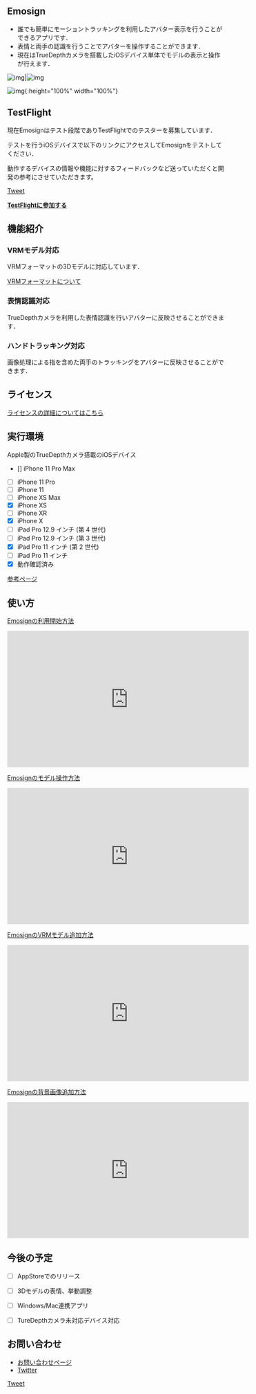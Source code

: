 ## Emosign
- 誰でも簡単にモーショントラッキングを利用したアバター表示を行うことができるアプリです．
- 表情と両手の認識を行うことでアバターを操作することができます．
- 現在はTrueDepthカメラを搭載したiOSデバイス単体でモデルの表示と操作が行えます．

![img](Image/IMG_0351.PNG)|![img](Image/IMG_0352.PNG)

![img](Image/Capture20200525115445.png){:height="100%" width="100%"}


## TestFlight
現在Emosignはテスト段階でありTestFlightでのテスターを募集しています．

テストを行うiOSデバイスで以下のリンクにアクセスしてEmosignをテストしてください．

動作するデバイスの情報や機能に対するフィードバックなど送っていただくと開発の参考にさせていただきます。

<a href="https://twitter.com/share?ref_src=twsrc%5Etfw&hashtags=Emosign" class="twitter-share-button" data-show-count="false">Tweet</a><script async src="https://platform.twitter.com/widgets.js" charset="utf-8"></script>

**[TestFlightに参加する](https://testflight.apple.com/join/bgS7F2Vq)**


## 機能紹介
### VRMモデル対応
VRMフォーマットの3Dモデルに対応しています．

[VRMフォーマットについて](https://vrm.dev/)

### 表情認識対応
TrueDepthカメラを利用した表情認識を行いアバターに反映させることができます．

### ハンドトラッキング対応
画像処理による指を含めた両手のトラッキングをアバターに反映させることができます．


## ライセンス
[ライセンスの詳細についてはこちら](https://akihiro0105.github.io/EmosignLicensePage/)


## 実行環境
Apple製のTrueDepthカメラ搭載のiOSデバイス
- [] iPhone 11 Pro Max
- [ ] iPhone 11 Pro
- [ ] iPhone 11
- [ ] iPhone XS Max
- [x] iPhone XS
- [ ] iPhone XR
- [x] iPhone X
- [ ] iPad Pro 12.9 インチ (第 4 世代)
- [ ] iPad Pro 12.9 インチ (第 3 世代)
- [x] iPad Pro 11 インチ (第 2 世代)
- [ ] iPad Pro 11 インチ
- [x] 動作確認済み

[参考ページ](https://support.apple.com/ja-jp/HT209183)


## 使い方
[Emosignの利用開始方法](https://youtu.be/HYjYt9sq6Bs)

<iframe width="560" height="315" src="https://www.youtube.com/embed/HYjYt9sq6Bs" frameborder="0" allow="accelerometer; autoplay; encrypted-media; gyroscope; picture-in-picture" allowfullscreen></iframe>

[Emosignのモデル操作方法](https://youtu.be/pCm51vZ1Lkg)

<iframe width="560" height="315" src="https://www.youtube.com/embed/pCm51vZ1Lkg" frameborder="0" allow="accelerometer; autoplay; encrypted-media; gyroscope; picture-in-picture" allowfullscreen></iframe>

[EmosignのVRMモデル追加方法](https://youtu.be/HZv-hvIA7XU)

<iframe width="560" height="315" src="https://www.youtube.com/embed/HZv-hvIA7XU" frameborder="0" allow="accelerometer; autoplay; encrypted-media; gyroscope; picture-in-picture" allowfullscreen></iframe>

[Emosignの背景画像追加方法](https://youtu.be/18X1MQEKloc)

<iframe width="560" height="315" src="https://www.youtube.com/embed/18X1MQEKloc" frameborder="0" allow="accelerometer; autoplay; encrypted-media; gyroscope; picture-in-picture" allowfullscreen></iframe>

## 今後の予定
- [ ] AppStoreでのリリース
- [ ] 3Dモデルの表情、挙動調整
- [ ] Windows/Mac連携アプリ
- [ ] TureDepthカメラ未対応デバイス対応


## お問い合わせ
- [お問い合わせページ](https://docs.google.com/forms/d/e/1FAIpQLSeM6epPLYCkLF4ngk_GQKEzkqP9Fn1FzsuyhnKS3RJylz_Klg/viewform)
- [Twitter](https://twitter.com/akihiro01051)


<a href="https://twitter.com/share?ref_src=twsrc%5Etfw&hashtags=Emosign" class="twitter-share-button" data-show-count="false">Tweet</a><script async src="https://platform.twitter.com/widgets.js" charset="utf-8"></script>
